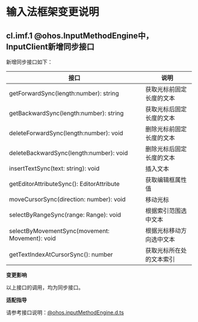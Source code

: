 # 输入法框架变更说明

## cl.imf.1 @ohos.InputMethodEngine中，InputClient新增同步接口

新增同步接口如下：

| 接口                                           | 说明                     |
| ---------------------------------------------- | ------------------------ |
| getForwardSync(length:number): string          | 获取光标前固定长度的文本 |
| getBackwardSync(length:number): string         | 获取光标后固定长度的文本 |
| deleteForwardSync(length:number): void         | 删除光标前固定长度的文本 |
| deleteBackwardSync(length:number): void        | 删除光标后固定长度的文本 |
| insertTextSync(text: string): void             | 插入文本                 |
| getEditorAttributeSync(): EditorAttribute      | 获取编辑框属性值         |
| moveCursorSync(direction: number): void        | 移动光标                 |
| selectByRangeSync(range: Range): void          | 根据索引范围选中文本     |
| selectByMovementSync(movement: Movement): void | 根据光标移动方向选中文本 |
| getTextIndexAtCursorSync(): number             | 获取光标所在处的文本索引 |

**变更影响**

以上接口的调用，均为同步接口。

**适配指导**

请参考接口说明：[@ohos.inputMethodEngine.d.ts](https://gitee.com/openharmony/docs/blob/OpenHarmony-4.0-Release/zh-cn/application-dev/reference/apis/js-apis-inputmethodengine.md)


<!--no_check-->